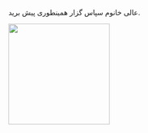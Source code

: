 عالی خانوم سپاس گزار همینطوری پیش برید.

<img src="https://previews.123rf.com/images/stuartphoto/stuartphoto1409/stuartphoto140900982/31545308-excellent-tick-indicating-excellence-checkmark-and-check.jpg" width="200" height="200" />
